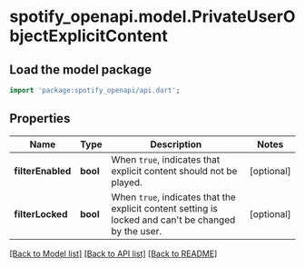 # spotify_openapi.model.PrivateUserObjectExplicitContent

## Load the model package
```dart
import 'package:spotify_openapi/api.dart';
```

## Properties
Name | Type | Description | Notes
------------ | ------------- | ------------- | -------------
**filterEnabled** | **bool** | When `true`, indicates that explicit content should not be played.  | [optional] 
**filterLocked** | **bool** | When `true`, indicates that the explicit content setting is locked and can't be changed by the user.  | [optional] 

[[Back to Model list]](../README.md#documentation-for-models) [[Back to API list]](../README.md#documentation-for-api-endpoints) [[Back to README]](../README.md)


